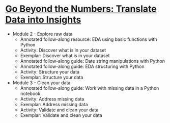 # [Go Beyond the Numbers: Translate Data into Insights](https://coursera.org/share/11842b9d68d1afa83596d5a6898e17c4)

* Module 2 - Explore raw data
    * Annotated follow-along resource: EDA using basic functions with Python
    * Activity: Discover what is in your dataset
    * Exemplar: Discover what is in your dataset
    * Annotated follow-along guide: Date string manipulations with Python
    * Annotated follow-along guide: EDA structuring with Python
    * Activity: Structure your data
    * Exemplar: Structure your data
* Module 3 - Clean your data
    * Annotated follow-along guide: Work with missing data in a Python notebook
    * Activity: Address missing data
    * Exemplar: Address missing data
    * Activity: Validate and clean your data
    * Exemplar: Validate and clean your data